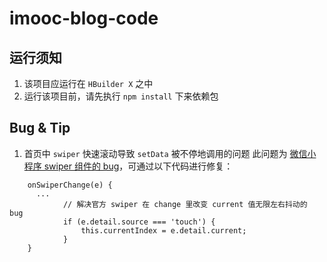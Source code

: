 # imooc-blog-code

## 运行须知

1. 该项目应运行在 `HBuilder X` 之中
2. 运行该项目前，请先执行 `npm install` 下来依赖包

## Bug & Tip

1. 首页中 `swiper` 快速滚动导致 `setData` 被不停地调用的问题
   此问题为 [微信小程序 swiper 组件的 bug](https://developers.weixin.qq.com/miniprogram/dev/component/swiper.html)，可通过以下代码进行修复：

```
    onSwiperChange(e) {
      ...
			// 解决官方 swiper 在 change 里改变 current 值无限左右抖动的 bug
			if (e.detail.source === 'touch') {
				this.currentIndex = e.detail.current;
			}
    }
```
